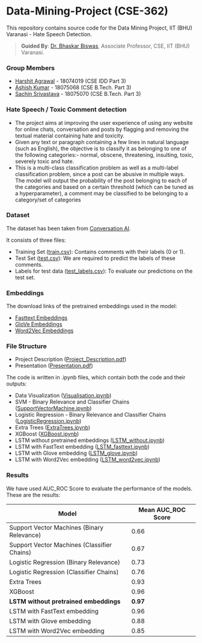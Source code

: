# Data-Mining-Project (CSE-362)
This repository contains source code for the Data Mining Project, IIT (BHU) Varanasi - Hate Speech Detection.

> **Guided By**: [Dr. Bhaskar Biswas](https://www.iitbhu.ac.in/dept/cse/people/bhaskarcse), Associate Professor, CSE, IIT (BHU) Varanasi.

### Group Members

- [Harshit Agrawal](https://github.com/harshitagrawal294) - 18074019 (CSE IDD Part 3)
- [Ashish Kumar](https://github.com/krashish8) - 18075068 (CSE B.Tech. Part 3)
- [Sachin Srivastava](https://github.com/mrsac7) - 18075070 (CSE B.Tech. Part 3)

### Hate Speech / Toxic Comment detection

- The project aims at improving the user experience of using any website for online chats, conversation and posts by flagging and removing the textual material containing hate and toxicity.
- Given any text or paragraph containing a few lines in natural language (such as English), the objective is to classify it as belonging to one of the following categories:- normal, obscene, threatening, insulting, toxic, severely toxic and hate.
- This is a multi-class classification problem as well as a multi-label classification problem, since a post can be abusive in multiple ways. The model will output the probability of the post belonging to each of the categories and based on a certain threshold (which can be tuned as a hyperparameter), a comment may be classified to be belonging to a category/set of categories

### Dataset

The dataset has been taken from [Conversation AI](https://conversationai.github.io/).

It consists of three files:
- Training Set ([train.csv](dataset/train.csv)): Contains comments with their labels (0 or 1).
- Test Set ([test.csv](dataset/test.csv)): We are required to predict the labels of these comments.
- Labels for test data ([test_labels.csv](dataset/test_labels.csv)): To evaluate our predictions on the test set.

### Embeddings

The download links of the pretrained embeddings used in the model:
- [Fasttext Embeddings](https://www.kaggle.com/vsmolyakov/fasttext/download)
- [GloVe Embeddings](https://www.kaggle.com/joshkyh/glove-twitter/download)
- [Word2Vec Embeddings](http://vectors.nlpl.eu/repository/20/2.zip)

### File Structure

- Project Description ([Project_Description.pdf](Project_Description.pdf))
- Presentation ([Presentation.pdf](Presentation.pdf))

The code is written in .ipynb files, which contain both the code and their outputs:
- Data Visualization ([Visualisation.ipynb](Visualisation.ipynb))
- SVM - Binary Relevance and Classifier Chains ([SupportVectorMachine.ipynb](SupportVectorMachine.ipynb))
- Logistic Regression - Binary Relevance and Classifier Chains ([LogisticRegression.ipynb](LogisticRegression.ipynb))
- Extra Trees ([ExtraTrees.ipynb](ExtraTrees.ipynb))
- XGBoost ([XGBoost.ipynb](XGBoost.ipynb))
- LSTM without pretrained embeddings ([LSTM_without.ipynb](LSTM_without.ipynb))
- LSTM with FastText embedding ([LSTM_fasttext.ipynb](LSTM_fasttext.ipynb))
- LSTM with Glove embedding ([LSTM_glove.ipynb](LSTM_glove.ipynb))
- LSTM with Word2Vec embedding ([LSTM_word2vec.ipynb](LSTM_word2vec.ipynb))

### Results

We have used AUC_ROC Score to evaluate the performance of the models. These are the results:

Model | Mean AUC_ROC Score
--- | ---
Support Vector Machines (Binary Relevance) | 0.66
Support Vector Machines (Classifier Chains) | 0.67
Logistic Regression (Binary Relevance) | 0.73
Logistic Regression (Classifier Chains) | 0.76
Extra Trees | 0.93
XGBoost | 0.96
**LSTM without pretrained embeddings** | **0.97**
LSTM with FastText embedding | 0.96
LSTM with Glove embedding | 0.88
LSTM with Word2Vec embedding | 0.85
